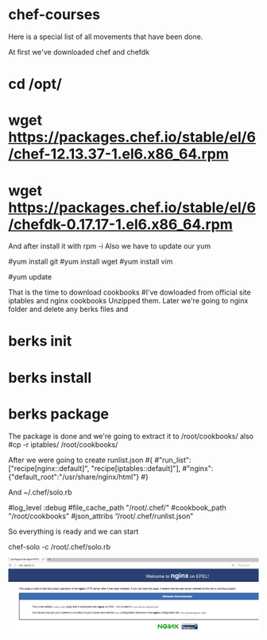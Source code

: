 # chef-courses

Here is a special list of all movements that have been done.

At first we've downloaded chef and chefdk
# cd /opt/ 
# wget https://packages.chef.io/stable/el/6/chef-12.13.37-1.el6.x86_64.rpm
# wget https://packages.chef.io/stable/el/6/chefdk-0.17.17-1.el6.x86_64.rpm

And after install it with rpm -i
Also we have to update our yum 

#yum install git
#yum install wget 
#yum install vim

#yum update

That is the time to download cookbooks 
#I've dowloaded from official site iptables and nginx cookbooks
Unzipped them.
Later we're going to nginx folder and delete any berks files
and 
# berks init
# berks install
# berks package
The package is done and we're going to extract it to /root/cookbooks/
also 
#cp -r iptables/ /root/cookbooks/

After we were going to create runlist.json
#{
#"run_list": ["recipe[nginx::default]", "recipe[iptables::default]"],
#"nginx": {"default_root":"/usr/share/nginx/html"}
#} 

And ~/.chef/solo.rb

#log_level :debug
#file_cache_path "/root/.chef/"
#cookbook_path "/root/cookbooks"
#json_attribs “/root/.chef/runlist.json" 


So everything is ready and we can start

chef-solo -c /root/.chef/solo.rb 



![alt tag](https://github.com/karotkin/chef-courses/blob/t6/nginx.png)


